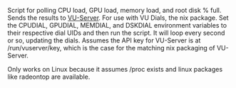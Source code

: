 Script for polling CPU load, GPU load, memory load, and root disk % full. 
Sends the results to [VU-Server](https://github.com/SasaKaranovic/VU-Server). 
For use with VU Dials, the nix package. Set the CPUDIAL, GPUDIAL, MEMDIAL, and DSKDIAL 
environment variables to their respective dial UIDs and then run the script. It will
loop every second or so, updating the dials. Assumes the API key for VU-Server is
at /run/vuserver/key, which is the case for the matching nix packaging of
VU-Server.

Only works on Linux because it assumes /proc exists and linux packages like
radeontop are available.
